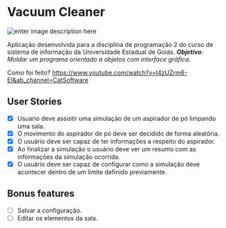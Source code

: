 
# Vacuum Cleaner

![enter image description here](https://user-images.githubusercontent.com/51142291/145624755-0e234325-336c-4759-8351-5256d7bbd3a0.png)

Aplicação desenvolvida para a disciplina de programação 2 do curso de sistema de informação da Universidade Estadual de Goiás.
***Objetivo**: Moldar um programa orientado a objetos com interface gráfica.*

Como foi feito? https://www.youtube.com/watch?v=I4zUZrm6-EI&ab_channel=CatSoftware

## User Stories

- [x] Usuario deve assistir uma simulação de um aspirador de pó limpando uma sala.
- [x] O movimento do aspirador de pó deve ser decidido de forma aleatória.
- [x] O usuário deve ser capaz de ter informações a respeito do aspirador.
- [x] Ao finalizar a simulação o usuário deve ver um resumo com as informações da simulação ocorrida.
- [x] O usuário deve ser capaz de configurar como a simulação deve acontecer dentro de um limite definido previamente.

## Bonus features

- [ ] Salvar a configuração.
- [ ] Editar os elementos da sala.
